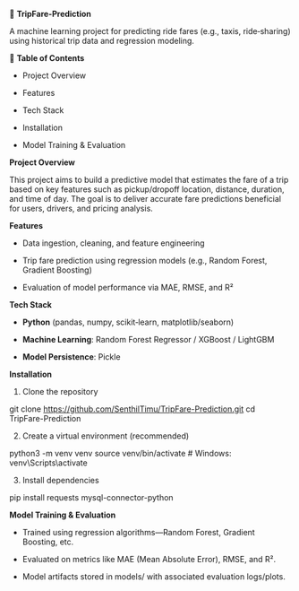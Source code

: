   🚕 **TripFare‑Prediction**

A machine learning project for predicting ride fares (e.g., taxis, ride‑sharing) using historical trip data and regression modeling.

🧭 **Table of Contents**

- Project Overview

- Features

- Tech Stack

- Installation

- Model Training & Evaluation

**Project Overview**

This project aims to build a predictive model that estimates the fare of a trip based on key features such as pickup/dropoff location, distance, duration, and time of day. The goal is to deliver accurate fare predictions beneficial for users, drivers, and pricing analysis.

**Features**

- Data ingestion, cleaning, and feature engineering

- Trip fare prediction using regression models (e.g., Random Forest, Gradient Boosting)

- Evaluation of model performance via MAE, RMSE, and R²

**Tech Stack**

- **Python** (pandas, numpy, scikit‑learn, matplotlib/seaborn)

- **Machine Learning**: Random Forest Regressor / XGBoost / LightGBM

- **Model Persistence**: Pickle

**Installation**

1. Clone the repository

git clone https://github.com/SenthilTimu/TripFare-Prediction.git
cd TripFare-Prediction

2. Create a virtual environment (recommended)

python3 -m venv venv
source venv/bin/activate  # Windows: venv\Scripts\activate

3. Install dependencies
   
pip install requests mysql-connector-python

**Model Training & Evaluation**

- Trained using regression algorithms—Random Forest, Gradient Boosting, etc.

- Evaluated on metrics like MAE (Mean Absolute Error), RMSE, and R².

- Model artifacts stored in models/ with associated evaluation logs/plots.
